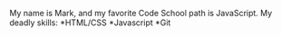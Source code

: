 My name is Mark, and my favorite Code School path is JavaScript.
My deadly skills:
*HTML/CSS
*Javascript
*Git
